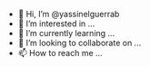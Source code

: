 - 👋 Hi, I’m @yassinelguerrab
- 👀 I’m interested in ...
- 🌱 I’m currently learning ...
- 💞️ I’m looking to collaborate on ...
- 📫 How to reach me ...

<!---
yassinelguerrab/yassinelguerrab is a ✨ special ✨ repository because its `README.md` (this file) appears on your GitHub profile.
You can click the Preview link to take a look at your changes.
--->

